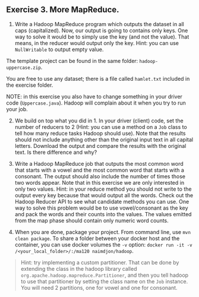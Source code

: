 ## Exercise 3. More MapReduce.

1. Write a Hadoop MapReduce program which outputs the dataset in all caps (capitalized). Now, our output is going to contains only keys.
One way to solve it would be to simply use the key (and not the value). That means, in the reducer would output only the key. Hint: you can use `NullWritable` to output empty value.

The template project can be found in the same folder: `hadoop-uppercase.zip`.

You are free to use any dataset; there is a file called `hamlet.txt` included in the exercise folder.

NOTE: in this exercise you also have to change something in your driver code (`Uppercase.java`). Hadoop will complain about it when you try to run your job.

2. We build on top what you did in 1. In your driver (client) code, set the number of reducers to 2 (Hint: you can use a method on a `Job` class to tell how many reduce tasks Hadoop should use). Note that the results should not include anything other than the original input text in all capital letters. Download the output and compare the results with the original text. Is there difference and why?

3. Write a Hadoop MapReduce job that outputs the most common word that starts with a vowel and the most common word that starts with a consonant. The output should also include the number of times those two words appear. Note that in this exercise we are only interested in only two values. Hint: in your reduce method you should not write to the output every key because that would output all the words. Check out the Hadoop Reducer API to see what candidate methods you can use.
One way to solve this problem would be to use vowel/consonant as the key and pack the words and their counts into the values. The values emitted from the map phase should contain only numeric word counts.

4. When you are done, package your project. From command line, use `mvn clean package`.  To share a folder between your docker host and the container, you can use docker volumes the `-v` option: `docker run -it -v /<your_local_folder>/:/ma120 naimdjon/hadoop`.

>Hint: try implementing a custom partitioner. That can be done by extending the class in the hadoop library called `org.apache.hadoop.mapreduce.Partitioner`, and then you tell hadoop to use that partitioner by setting the class name on the `Job` instance. You will need 2 partitions, one for vowel and one for consonant.
